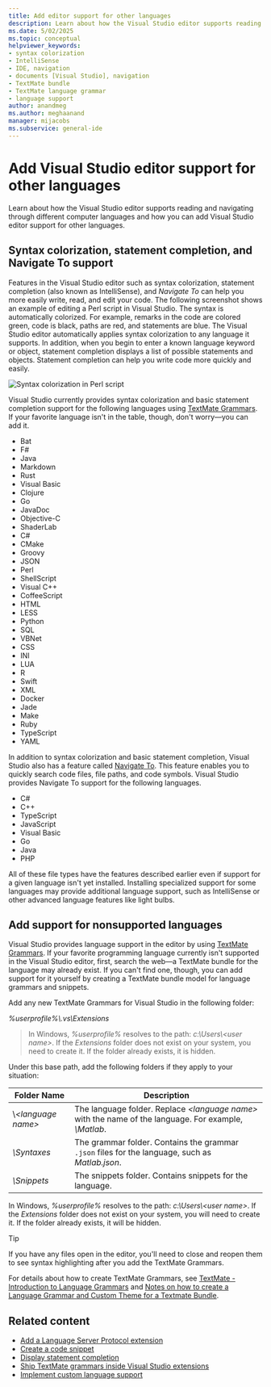 ```yaml
---
title: Add editor support for other languages
description: Learn about how the Visual Studio editor supports reading and navigating through different computer languages and how you can add support for other languages.
ms.date: 5/02/2025
ms.topic: conceptual
helpviewer_keywords:
- syntax colorization
- IntelliSense
- IDE, navigation
- documents [Visual Studio], navigation
- TextMate bundle
- TextMate language grammar
- language support
author: anandmeg
ms.author: meghaanand
manager: mijacobs
ms.subservice: general-ide
---
```

# Add Visual Studio editor support for other languages

Learn about how the Visual Studio editor supports reading and navigating through different computer languages and how you can add Visual Studio editor support for other languages.

## Syntax colorization, statement completion, and Navigate To support

Features in the Visual Studio editor such as syntax colorization, statement completion (also known as IntelliSense), and *Navigate To* can help you more easily write, read, and edit your code. The following screenshot shows an example of editing a Perl script in Visual Studio. The syntax is automatically colorized. For example, remarks in the code are colored green, code is black, paths are red, and statements are blue. The Visual Studio editor automatically applies syntax colorization to any language it supports. In addition, when you begin to enter a known language keyword or object, statement completion displays a list of possible statements and objects. Statement completion can help you write code more quickly and easily.

![Syntax colorization in Perl script](../ide/media/vside_perledit.png)

Visual Studio currently provides syntax colorization and basic statement completion support for the following languages using [TextMate Grammars](https://manual.macromates.com/en/language_grammars). If your favorite language isn't in the table, though, don't worry&mdash;you can add it.

- Bat
- F#
- Java
- Markdown
- Rust
- Visual Basic
- Clojure
- Go
- JavaDoc
- Objective-C
- ShaderLab
- C#
- CMake
- Groovy
- JSON
- Perl
- ShellScript
- Visual C++
- CoffeeScript
- HTML
- LESS
- Python
- SQL
- VBNet
- CSS
- INI
- LUA
- R
- Swift
- XML
- Docker
- Jade
- Make
- Ruby
- TypeScript
- YAML

In addition to syntax colorization and basic statement completion, Visual Studio also has a feature called [Navigate To](/archive/blogs/benwilli/visual-studio-tip-3-use-navigate-to). This feature enables you to quickly search code files, file paths, and code symbols. Visual Studio provides Navigate To support for the following languages.

- C#
- C++
- TypeScript
- JavaScript
- Visual Basic
- Go
- Java
- PHP

All of these file types have the features described earlier even if support for a given language isn't yet installed. Installing specialized support for some languages may provide additional language support, such as IntelliSense or other advanced language features like light bulbs.

## Add support for nonsupported languages

Visual Studio provides language support in the editor by using [TextMate Grammars](https://manual.macromates.com/en/language_grammars). If your favorite programming language currently isn't supported in the Visual Studio editor, first, search the web&mdash;a TextMate bundle for the language may already exist. If you can't find one, though, you can add support for it yourself by creating a TextMate bundle model for language grammars and snippets.

Add any new TextMate Grammars for Visual Studio in the following folder:

*%userprofile%\\.vs\Extensions*

> In Windows, *%userprofile%* resolves to the path: *c:\Users\\\<user name>*. If the *Extensions* folder does not exist on your system, you need to create it. If the folder already exists, it is hidden.

Under this base path, add the following folders if they apply to your situation:

|Folder Name|Description|
|-----------------|-----------------|
|\\*\<language name>*|The language folder. Replace *\<language name>* with the name of the language. For example, *\Matlab*.|
|*\Syntaxes*|The grammar folder. Contains the grammar `.json` files for the language, such as *Matlab.json*.|
|*\Snippets*|The snippets folder. Contains snippets for the language.|

In Windows, *%userprofile%* resolves to the path: *c:\Users\\\<user name>*. If the *Extensions* folder does not exist on your system, you will need to create it. If the folder already exists, it will be hidden.

> [!TIP]
> If you have any files open in the editor, you'll need to close and reopen them to see syntax highlighting after you add the TextMate Grammars.

For details about how to create TextMate Grammars, see [TextMate - Introduction to Language Grammars](https://developmentality.wordpress.com/2011/02/08/textmate-introduction-to-language-grammars/) and [Notes on how to create a Language Grammar and Custom Theme for a Textmate Bundle](https://benparizek.com/notebook/notes-on-how-to-create-a-language-grammar-and-custom-theme-for-a-textmate-bundle).

## Related content

- [Add a Language Server Protocol extension](../extensibility/adding-an-lsp-extension.md)
- [Create a code snippet](../ide/walkthrough-creating-a-code-snippet.md)
- [Display statement completion](../extensibility/walkthrough-displaying-statement-completion.md)
- [Ship TextMate grammars inside Visual Studio extensions](https://github.com/microsoft/VSSDK-Extensibility-Samples/tree/master/TextmateGrammar)
- [Implement custom language support](https://github.com/microsoft/VSSDK-Extensibility-Samples/tree/master/Ook_Language_Integration)
